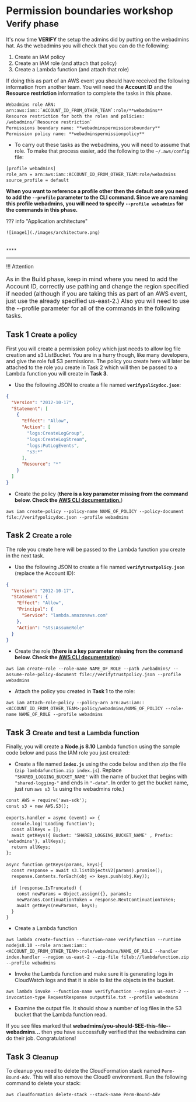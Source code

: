 # Permission boundaries workshop <small> Verify phase</small>

It's now time **VERIFY** the setup the admins did by putting on the webadmins hat. As the webadmins you will check that you can do the following: 

1. Create an IAM policy
2. Create an IAM role (and attach that policy) 
3. Create a Lambda function (and attach that role)

If doing this as part of an AWS event you should have received the following information from another team. You will need the **Account ID** and the **Resource restriction** information to complete the tasks in this phase.

```
Webadmins role ARN:	arn:aws:iam::`ACCOUNT_ID_FROM_OTHER_TEAM`:role/**webadmins**
Resource restriction for both the roles and policies: /webadmins/`Resource restriction`
Permissions boundary name: **webadminspermissionsboundary**
Permission policy name: **webadminspermissionpolicy**
```

* To carry out these tasks as the webadmins, you will need to assume that role. To make that process easier, add the following to the `~/.aws/config` file:

```
[profile webadmins]
role_arn = arn:aws:iam::ACCOUNT_ID_FROM_OTHER_TEAM:role/webadmins
source_profile = default
```

**When you want to reference a profile other then the default one you need to add the `--profile` parameter to the CLI command. Since we are naming this profile webadmins, you will need to specify `--profile webadmins` for the commands in this phase.**

??? info "Application architecture"
	
	![image1](./images/architecture.png)
	
	
	****

---

!!! Attention
    <p style="font-size:16px;">
      As in the Build phase, keep in mind where you need to add the Account ID, correctly use pathing and change the region specified if needed (although if you are taking this as part of an AWS event, just use the already specified us-east-2.) Also you will need to use the --profile parameter for all of the commands in the following tasks.
    </p>

## Task 1 <small>Create a policy</small>
	
First you will create a permission policy which just needs to allow log file creation and s3:ListBucket. You are in a hurry though, like many developers, and give the role full S3 permissions. The policy you create here will later be attached to the role you create in Task 2 which will then be passed to a Lambda function you will create in **Task 3**.

* Use the following JSON to create a file named **`verifypolicydoc.json`**: 
```json
{
  "Version": "2012-10-17",
  "Statement": [
    {
      "Effect": "Allow",
      "Action": [
        "logs:CreateLogGroup",
        "logs:CreateLogStream",
        "logs:PutLogEvents",
        "s3:*"
      ],
      "Resource": "*"
    }
  ]
}
```
* Create the policy (**there is a key parameter missing from the command below. Check the [AWS CLI documentation.](https://docs.aws.amazon.com/cli/latest/reference/)**)
```
aws iam create-policy --policy-name NAME_OF_POLICY --policy-document file://verifypolicydoc.json --profile webadmins
```
<!-- `aws iam create-policy --policy-name NAME_OF_POLICY --path /webadmins/ --policy-document file://verifypolicydoc.json` -->

## Task 2 <small>Create a role</small>

The role you create here will be passed to the Lambda function you create in the next task.

* Use the following JSON to create a file named **`verifytrustpolicy.json`** (replace the Account ID): 
```json
{
  "Version": "2012-10-17",
  "Statement": {
    "Effect": "Allow",
    "Principal": {
      "Service": "lambda.amazonaws.com"
    },
    "Action": "sts:AssumeRole"
  }
}
```
* Create the role (**there is a key parameter missing from the command below. Check the [AWS CLI documentation](https://docs.aws.amazon.com/cli/latest/reference/)**)
```
aws iam create-role --role-name NAME_OF_ROLE --path /webadmins/ --assume-role-policy-document file://verifytrustpolicy.json --profile webadmins
```
<!-- `aws iam create-role --role-name NAME_OF_ROLE --path /NAME_OF_PATH/ --assume-role-policy-document file://verifytrustpolicy.json --permissions-boundary arn:aws:iam::ACCOUNT_ID_FROM_OTHER_TEAM:policy/webadminspermissionsboundary` -->
* Attach the policy you created in **Task 1** to the role:
```
aws iam attach-role-policy --policy-arn arn:aws:iam::<ACCOUNT_ID_FROM_OTHER_TEAM>:policy/webadmins/NAME_OF_POLICY --role-name NAME_OF_ROLE --profile webadmins
```
		
## Task 3 <small>Create and test a Lambda function</small>

Finally, you will create a **Node.js 8.10** Lambda function using the sample code below and pass the IAM role you just created:
 
* Create a file named **`index.js`** using the code below and then zip the file (`zip lambdafunction.zip index.js`). Replace `"SHARED_LOGGING_BUCKET_NAME"` with the name of bucket that begins with `"shared-logging-"` and ends in `"-data"`. In order to get the bucket name, just run `aws s3 ls` using the webadmins role.)

``` node
const AWS = require('aws-sdk');
const s3 = new AWS.S3();

exports.handler = async (event) => {
  console.log('Loading function');
  const allKeys = [];
  await getKeys({ Bucket: 'SHARED_LOGGING_BUCKET_NAME' , Prefix: 'webadmins'}, allKeys);
  return allKeys;
};

async function getKeys(params, keys){
  const response = await s3.listObjectsV2(params).promise();
  response.Contents.forEach(obj => keys.push(obj.Key));

  if (response.IsTruncated) {
    const newParams = Object.assign({}, params);
    newParams.ContinuationToken = response.NextContinuationToken;
    await getKeys(newParams, keys); 
  }
}
```
* Create a Lambda function
```
aws lambda create-function --function-name verifyfunction --runtime nodejs8.10 --role arn:aws:iam::<ACCOUNT_ID_FROM_OTHER_TEAM>:role/webadmins/NAME_OF_ROLE --handler index.handler --region us-east-2 --zip-file fileb://lambdafunction.zip --profile webadmins
```
* Invoke the Lambda function and make sure it is generating logs in CloudWatch logs and that it is able to list the objects in the bucket.
```
aws lambda invoke --function-name verifyfunction --region us-east-2 --invocation-type RequestResponse outputfile.txt --profile webadmins
```
* Examine the output file. It should show a number of log files in the S3 bucket that the Lambda function read. 

If you see files marked that **webadmins/you-should-SEE-this-file--webadmins...** then you have successfully verified that the webadmins can do their job. Congratulations!

## Task 3 <small>Cleanup</small>

To cleanup you need to delete the CloudFormation stack named `Perm-Bound-Adv`. This will also remove the Cloud9 environment.  Run the following command to delete your stack:
```
aws cloudformation delete-stack --stack-name Perm-Bound-Adv
```

<!-- 
* Navigate to the <a href="https://us-east-2.console.aws.amazon.com/cloudformation/home?region=us-east-2#/stacks?filter=active" target="_blank">AWS CloudFormation</a> console.
* Click the box next to the `Perm-Bound-Adv` stack.
* Click the **Actions** pull down menu and then click **Delete Stack**.
-->
